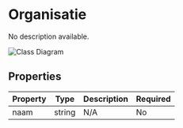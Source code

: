# Organisatie

No description available.

![Class Diagram](https://github.com/CommonGateway/CustomerInteractionBundle/blob/plugin-klanten-update/docs/schema/klant.organisatie.svg)

## Properties

| Property | Type | Description | Required |
|----------|------|-------------|----------|
| naam | string | N/A | No |
